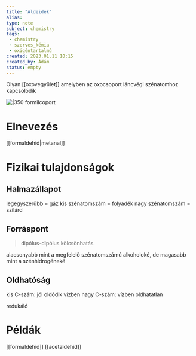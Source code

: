 ```yaml
---
title: "Aldeidek"
alias: 
type: note
subject: chemistry
tags:
 - chemistry
 - szerves_kémia
 - oxigéntartalmú
created: 2023.01.11 10:15
created_by: Ádám
status: empty
---
```

Olyan [[oxovegyület]] amelyben az oxocsoport láncvégi szénatomhoz kapcsolódik

![|350](https://encrypted-tbn0.gstatic.com/images?q=tbn:ANd9GcTNz4XlAqw5-ACqmA6SAy1r_JT-3nA2dpDga6pKI4UgiiKaXpodWTnldrLvsvXTSIn9_4w&usqp=CAU)
formilcoport
# Elnevezés
[[formaldehid|metanal]]

# Fizikai tulajdonságok
## Halmazállapot
legegyszerűbb = gáz
kis szénatomszám = folyadék
nagy szénatomszám = szilárd
## Forráspont
> dipólus-dipólus kölcsönhatás 

alacsonyabb mint a megfelelő szénatomszámú alkoholoké, de magasabb mint a szénhidrogéneké
## Oldhatóság
kis C-szám: jól oldódik vízben
nagy C-szám: vízben oldhatatlan

redukáló

# Példák
[[formaldehid]]
[[acetaldehid]]